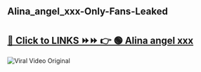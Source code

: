
 ## Alina_angel_xxx-Only-Fans-Leaked

# <h2><a href="https://clipsfans.com/Alina_angel_xxx&ref=git">🔗 Click to LINKS ⏩⏩ 👉 🟢 Alina angel xxx </a></h2>

<a href="https://clipsfans.com/Alina_angel_xxx&ref=git" rel="nofollow" data-target="animated-image.originalLink"><img src="https://i.ibb.co.com/xMMVF88/686577567.gif" alt="Viral Video Original" style="max-width: 100%; display: inline-block;" data-target="animated-image.originalImage"></a>
